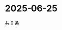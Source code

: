 # 2025-06-25

共 0 条

<!-- BEGIN ZHIHUVIDEO -->
<!-- 最后更新时间 Wed Jun 25 2025 17:14:23 GMT+0800 (China Standard Time) -->

<!-- END ZHIHUVIDEO -->
